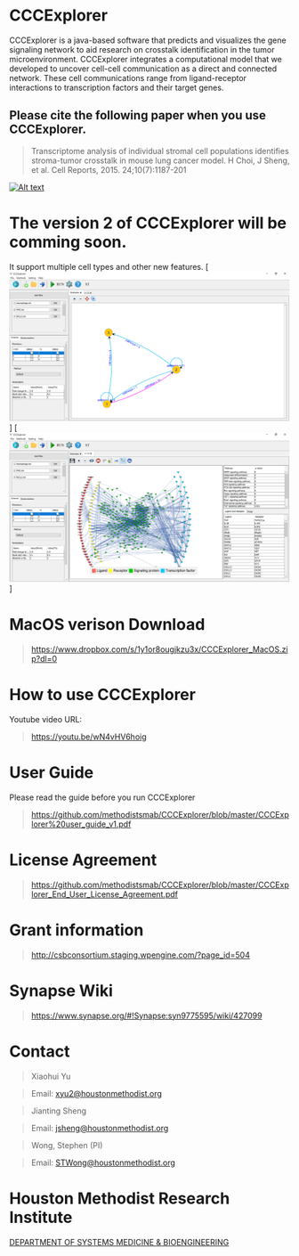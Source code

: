 # CCCExplorer

CCCExplorer is a java-based software that predicts and visualizes the gene signaling network to aid research on crosstalk identification in the tumor microenvironment. 
CCCExplorer integrates a computational model that we developed to uncover cell-cell communication as a direct and connected network. These cell communications range from ligand-receptor interactions to transcription factors and their target genes. 

## Please cite the following paper when you use CCCExplorer.

>Transcriptome analysis of individual stromal cell populations identifies stroma-tumor crosstalk in mouse lung cancer model. H Choi, J Sheng, et al. Cell Reports, 2015. 24;10(7):1187-201


[![Alt text](https://raw.githubusercontent.com/methodistsmab/CCCExplorer/master/cccexplorer_screenshot.png)](https://www.youtube.com/watch?v=wN4vHV6hoig)

# The version 2 of CCCExplorer will be comming soon.

It support multiple cell types and other new features. 
[![Alt text](https://raw.githubusercontent.com/methodistsmab/CCCExplorer/master/v2_1.png)]
[![Alt text](https://raw.githubusercontent.com/methodistsmab/CCCExplorer/master/v2_2.png)]

# MacOS verison Download

>https://www.dropbox.com/s/1y1or8ougjkzu3x/CCCExplorer_MacOS.zip?dl=0

# How to use CCCExplorer

Youtube video URL:

>https://youtu.be/wN4vHV6hoig

# User Guide

Please read the guide before you run CCCExplorer

>https://github.com/methodistsmab/CCCExplorer/blob/master/CCCExplorer%20user_guide_v1.pdf

# License Agreement

>https://github.com/methodistsmab/CCCExplorer/blob/master/CCCExplorer_End_User_License_Agreement.pdf

# Grant information

>http://csbconsortium.staging.wpengine.com/?page_id=504

# Synapse Wiki

>https://www.synapse.org/#!Synapse:syn9775595/wiki/427099

# Contact

>Xiaohui Yu

>Email: xyu2@houstonmethodist.org

>Jianting Sheng

>Email: jsheng@houstonmethodist.org

>Wong, Stephen (PI)

>Email: STWong@houstonmethodist.org

# Houston Methodist Research Institute 

[DEPARTMENT OF SYSTEMS MEDICINE & BIOENGINEERING ](https://www.houstonmethodist.org/for-health-professionals/department-programs/systems-medicine-bioengineering-smab/)

